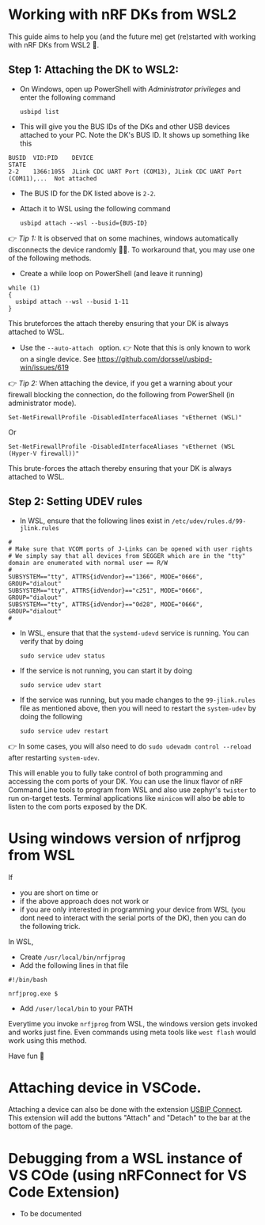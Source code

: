 # Working with nRF DKs from WSL2 

This guide aims to help you (and the future me) get (re)started with working with nRF DKs from WSL2 🐧.

## Step 1: Attaching the DK to WSL2: 
- On Windows, open up PowerShell with _Administrator privileges_ and enter the following command

  `usbipd list`
- This will give you the BUS IDs of the DKs and other USB devices attached to your PC. Note the DK's BUS ID. It shows up something like this

``` 
BUSID  VID:PID    DEVICE                                                        STATE
2-2    1366:1055  JLink CDC UART Port (COM13), JLink CDC UART Port (COM11),...  Not attached
```

- The BUS ID for the DK listed above is `2-2`. 
- Attach it to WSL using the following command
  
  `usbipd attach --wsl --busid={BUS-ID}`


:point_right: *Tip 1:* It is observed that on some machines, windows automatically disconnects the device randomly 🤷‍♀️. To workaround that, you may use one of the following methods.
  - Create a while loop on PowerShell (and leave it running)

  ```
  while (1)
  {
    usbipd attach --wsl --busid 1-11
  }
  ```
  This bruteforces the attach thereby ensuring that your DK is always attached to WSL.
  - Use the `--auto-attach ` option. 👉 Note that this is only known to work on a single device. See https://github.com/dorssel/usbipd-win/issues/619


:point_right: *Tip 2:* When attaching the device, if you get a warning about your firewall blocking the connection, do the following from PowerShell (in administrator mode).

```
Set-NetFirewallProfile -DisabledInterfaceAliases "vEthernet (WSL)"
```
Or
```
Set-NetFirewallProfile -DisabledInterfaceAliases "vEthernet (WSL (Hyper-V firewall))"
```

This brute-forces the attach thereby ensuring that your DK is always attached to WSL.

## Step 2: Setting UDEV rules

- In WSL, ensure that the following lines exist in `/etc/udev/rules.d/99-jlink.rules`
```
#
# Make sure that VCOM ports of J-Links can be opened with user rights
# We simply say that all devices from SEGGER which are in the "tty" domain are enumerated with normal user == R/W
#
SUBSYSTEM=="tty", ATTRS{idVendor}=="1366", MODE="0666", GROUP="dialout"
SUBSYSTEM=="tty", ATTRS{idVendor}=="c251", MODE="0666", GROUP="dialout"
SUBSYSTEM=="tty", ATTRS{idVendor}=="0d28", MODE="0666", GROUP="dialout"
#
```
- In WSL, ensure that that the `systemd-udevd` service is running. You can verify that by doing

  ```
  sudo service udev status
  ```
- If the service is not running, you can start it by doing

  ```
  sudo service udev start
  ```
  
- If the service was running, but you made changes to the `99-jlink.rules` file as mentioned above, then you will need to restart the `system-udev` by doing the following

  ```
  sudo service udev restart
  ```
  
👉 In some cases, you will also need to do  `sudo udevadm control --reload` after restarting `system-udev`.

This will enable you to fully take control of both programming and accessing the com ports of your DK. You can use the linux flavor of nRF Command Line tools to program from WSL and also use zephyr's `twister` to run on-target tests. 
Terminal applications like `minicom` will also be able to listen to the com ports exposed by the DK.

# Using windows version of nrfjprog from WSL

If 
- you are short on time or 
- if the above approach does not work or 
- if you are only interested in programming your device from WSL (you dont need to interact with the serial ports of the DK),
then you can do the following trick.

In WSL, 
- Create `/usr/local/bin/nrfjprog`
- Add the following lines in that file
```
#!/bin/bash

nrfjprog.exe $
```
- Add `/user/local/bin` to your PATH

Everytime you invoke `nrfjprog` from WSL, the windows version gets invoked and works just fine. Even commands using meta tools like `west flash` would work using this method.

Have fun 🥳
 
# Attaching device in VSCode.

Attaching a device can also be done with the extension [USBIP Connect](https://marketplace.visualstudio.com/items?itemName=thecreativedodo.usbip-connect).
This extension will add the buttons "Attach" and "Detach" to the bar at the bottom of the page.

# Debugging from a WSL instance of VS COde (using nRFConnect for VS Code Extension)

- To be documented
